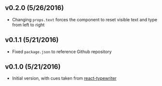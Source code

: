 ## v0.2.0 (5/26/2016)

* Changing `props.text` forces the component to reset visible text and type from left to right

## v0.1.1 (5/21/2016)

* Fixed `package.json` to reference Github repository

## v0.1.0 (5/21/2016)

* Initial version, with cues taken from [react-typewriter](react-typewriter)

[react-typewriter]: https://github.com/ianbjorndilling/react-typewriter
